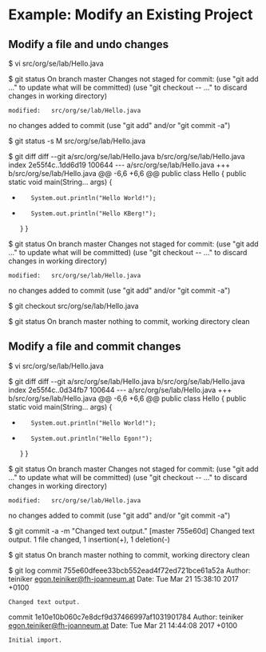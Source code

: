 Example: Modify an Existing Project
===================================


Modify a file and undo changes 
------------------------------

$ vi src/org/se/lab/Hello.java

$ git status
On branch master
Changes not staged for commit:
  (use "git add <file>..." to update what will be committed)
  (use "git checkout -- <file>..." to discard changes in working directory)

	modified:   src/org/se/lab/Hello.java

no changes added to commit (use "git add" and/or "git commit -a")

$ git status -s
 M src/org/se/lab/Hello.java


$ git diff
diff --git a/src/org/se/lab/Hello.java b/src/org/se/lab/Hello.java
index 2e55f4c..1dd6d19 100644
--- a/src/org/se/lab/Hello.java
+++ b/src/org/se/lab/Hello.java
@@ -6,6 +6,6 @@ public class Hello
 {
     public static void main(String... args)
     {
-        System.out.println("Hello World!");
+        System.out.println("Hello KBerg!");
     }
 }

$ git status
On branch master
Changes not staged for commit:
  (use "git add <file>..." to update what will be committed)
  (use "git checkout -- <file>..." to discard changes in working directory)

	modified:   src/org/se/lab/Hello.java

no changes added to commit (use "git add" and/or "git commit -a")


$ git checkout src/org/se/lab/Hello.java

$ git status
On branch master
nothing to commit, working directory clean


Modify a file and commit changes 
--------------------------------

$ vi src/org/se/lab/Hello.java

$ git diff
diff --git a/src/org/se/lab/Hello.java b/src/org/se/lab/Hello.java
index 2e55f4c..0d34fb7 100644
--- a/src/org/se/lab/Hello.java
+++ b/src/org/se/lab/Hello.java
@@ -6,6 +6,6 @@ public class Hello
 {
     public static void main(String... args)
     {
-        System.out.println("Hello World!");
+        System.out.println("Hello Egon!");
     }
 }


$ git status
On branch master
Changes not staged for commit:
  (use "git add <file>..." to update what will be committed)
  (use "git checkout -- <file>..." to discard changes in working directory)

	modified:   src/org/se/lab/Hello.java

no changes added to commit (use "git add" and/or "git commit -a")


$ git commit -a -m "Changed text output."
[master 755e60d] Changed text output.
 1 file changed, 1 insertion(+), 1 deletion(-)

$ git status
On branch master
nothing to commit, working directory clean


$ git log
commit 755e60dfeee33bcb552ead4f72ed721bce61a52a
Author: teiniker <egon.teiniker@fh-joanneum.at>
Date:   Tue Mar 21 15:38:10 2017 +0100

    Changed text output.

commit 1e10e10b060c7e8dcf9d37466997af1031901784
Author: teiniker <egon.teiniker@fh-joanneum.at>
Date:   Tue Mar 21 14:44:08 2017 +0100

    Initial import.

